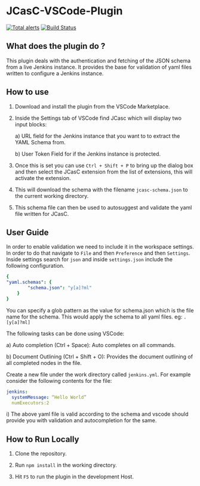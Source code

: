 # JCasC-VSCode-Plugin 


[![Total alerts](https://img.shields.io/lgtm/alerts/g/sladyn98/JCasC-VSCode-Plugin.svg?logo=lgtm&logoWidth=18)](https://lgtm.com/projects/g/sladyn98/JCasC-VSCode-Plugin/alerts/)
[![Build Status](https://dev.azure.com/jcasc-vscode-extension/jcasc-vscode-extension/_apis/build/status/jenkinsci.jcasc-vscode-extension?branchName=master)](https://dev.azure.com/jcasc-vscode-extension/jcasc-vscode-extension/_build/latest?definitionId=1&branchName=master)

## What does the plugin do ? 
This plugin deals with the authentication and fetching of the JSON schema from a live Jenkins instance.
It provides the base for validation of yaml files written to configure a Jenkins instance.

## How to use

1) Download and install the plugin from the VSCode Marketplace.
2) Inside the Settings tab of VSCode find JCasc which will display two input blocks:

    a) URL field for the Jenkins instance that you want to to extract the YAML Schema from.

    b) User Token Field for if the Jenkins instance is protected.
3) Once this is set you can use `Ctrl + Shift + P` to bring up the dialog box and then select the JCasC extension from the list of extensions, this will activate the extension.
4) This will download the schema with the filename `jcasc-schema.json` to the current working directory.
5) This schema file can then be used to autosuggest and validate the yaml file written for JCasC.

## User Guide

In order to enable validation we need to include it in the workspace settings. In order to do that
navigate to `File` and then `Preference` and then `Settings`. Inside settings search for `json` and inside `settings.json` include the following configuration.

```yaml
{
"yaml.schemas": {
        "schema.json": "y[a]?ml"
    }
}
```

You can specify a glob pattern as the value for schema.json which is the file name for the schema. This would apply the schema to all yaml files. eg: `.[y[a]?ml]`

The following tasks can be done using VSCode:

  a) Auto completion (Ctrl + Space):
    Auto completes on all commands.

  b) Document Outlining (Ctrl + Shift + O):
  Provides the document outlining of all completed nodes in the file.

 Create a new file under the work directory called `jenkins.yml`. For example consider the following contents for the file:

```yaml
jenkins:
  systemMessage: “Hello World”
  numExecutors:2
```

i) The above yaml file is valid according to the schema and vscode should provide you with validation and autocompletion for the same.

## How to Run Locally

1) Clone the repository.

2) Run `npm install` in the working directory.

3) Hit `F5` to run the plugin in the development Host.
